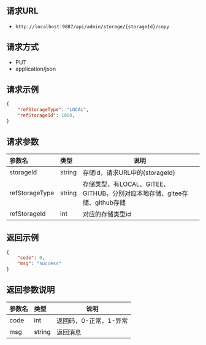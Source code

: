 
## 请求URL
- `http://localhost:9887/api/admin/storage/{storageId}/copy`

## 请求方式
- PUT
- application/json

## 请求示例

``` json
{
    "refStorageType": "LOCAL", 
    "refStorageId": 1000, 
}
```

## 请求参数

|参数名|类型|说明|
|:-----  |:-----|-----|
|storageId |string   | 存储id，请求URL中的{storageId}  |
|refStorageType |string   | 存储类型，有LOCAL、GITEE、GITHUB，分别对应本地存储、gitee存储、github存储  |
|refStorageId |int   | 对应的存储类型id  |

## 返回示例

``` json
{
    "code": 0, 
    "msg": "success"
}
```

## 返回参数说明

|参数名|类型|说明|
|:-----  |:-----|-----                           |
|code |int   |返回码，0-正常，1-异常  |
|msg |string   | 返回消息  |





